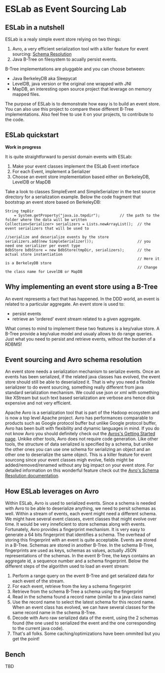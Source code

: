 ESLab as Event Sourcing Lab
===========================

ESLab in a nutshell
-------------------

ESLab is a realy simple event store relying on two things:

1. Avro, a very efficient serialization tool with a killer feature for event sourcing: [Schema Resolution](http://avro.apache.org/docs/1.7.5/spec.html#Schema+Resolution)
2. Java B-Tree on filesystem to acually persist events.  

B-Tree implementations are pluggable and you can choose between:
- Java BerkeleyDB aka Sleepycat
- LevelDB, java version or the original one wrapped with JNI
- MapDB, an interesting open source project that leverage on memory mapped files. 

The purpose of ESLab is to demonstrate how easy is to build an event store. You can also use this project to compare these different B-Tree implementations. Also feel free to use it on your projects, to contribute to the code.

ESLab quickstart
-----------------
__Work in progress__

It is quite straightforward to persist domain events with ESLab:

1. Make your event classes implement the ESLab Event interface
2. For each Event, implement a Serializer
3. Choose an event store implementation based either on BerkeleyDB, LevelDB or MapDB

Take a look to classes SimpleEvent and SimpleSerializer in the test source directory for a serialization example.
Below the code fragment that bootstrap an event store based on BerkeleyDB:

	String tmpDir 
		= System.getProperty("java.io.tmpdir"); 		// the path to the folder where the data will be written
	Collection<Serializer> serializers = Lists.newArrayList(); 	// the event serializers that will be used to 
																//serialize and deserialize events by the store
	serializers.add(new SimpleSerializer());					// you need one serializer per event type
	BdbStore bdbStore = new BdbStore(tmpDir, serializers);		// the actual store instantiation
																// Here it is a BerkeleyDB store 
																// Change the class name for LevelDB or MapDB


Why implementing an event store using a B-Tree
------------------------------------------

An event represents a fact that has happened. In the DDD world, an event is related to a particular aggregate. 
An event store is used to:
- persist events
- retrieve an 'ordered' event stream related to a given aggregate. 

What comes to mind to implement these two features is a key/value store. A B-Tree provide a key/value model and usualy allows to do range queries. Just what you need to persist and retrieve events, without the burden of a RDBMS!


Event sourcing and Avro schema resolution
-----------------------------------------

An event store needs a serialization mechanism to serialize events. Once an events has been serialized, if the related java classes has evolved, the event store should still be able to deserialized it. That is why you need a flexible serializeer to do event sourcing, something really different from java standard serialization mechanism. We could use json or xml with something like XStream but such text based serialization are verbose ans hence disk expensive and not very efficient. 

Apache Avro is a serialization tool that is part of the Hadoop ecosystem and is now a top level Apache project. Avro has performances comparable to products such as Google protocol buffer but unlike Google protocol buffer, Avro has been built with flexibility and dynamic languages in mind. If you do not know Avro you should definitely check out the [Avros's Getting Started page](http://avro.apache.org/docs/1.7.6/gettingstartedjava.html).
Unkike other tools, Avro does not require code generation. Like other tools, the structure of data serialized is specified by a schema, but unlike the other ones you can use one schema for serializing an object and an other one to deserialize the same object. This is a killer feature for event sourcong since your event classes migh evolve, fields might be added/removed/renamed without any big impact on your event store. For detailed information on this wonderful feature check out the [Avro's Schema Resolution documentation](http://avro.apache.org/docs/1.7.6/spec.html#Schema+Resolution).

How ESLab leverages on Avro
--------------------------

Within ESLab, Avro is used to serialized events. Since a schema is needed with Avro to be able to deserialize anything, we need to persit schemas as well.
Within a stream of events, each event might need a different schema. We might have several event classes, event classes that might evolve over time. It would be very inneficient to store schemas along with events. Fortunately, Avro provides a fingerprint mechanism. It is very easy to generate a 64 bits fingerprint that identifies a schema. The overhead of storing this fingerprint with an event is quite acceptable. 
Events are stored in a B-Tree. Schemas are stored in another B-Tree. In the schema B-Tree, fingerprints are used as keys, schemas as values, actually JSON representations of the schemas. In the event B-Tree, the keys contains an aggregate id, a sequence number and a schema fingerprint.
Below the different steps of the algorithm used to load an event stream:

1. Perform a range query on the event B-Tree and get serialized data for each event of the stream.
2. For each event, retrieve from the key a schema fingerprint
3. Retrieve from the schema B-Tree a schema using the fingerprint
4. Read in the schema found a record name (similar to a java class name)
5. Use the record name to select the latest schema for this record name. When an event class has evolved, we can have several classes for the same record name in the schema B-Tree.
6. Decode with Avro raw serialized data of the event, using the 2 schemas found (the one used to serialized the event and the one corresponding to the current java code).
7. That's all folks. Some caching/optimizations have been ommited but you get the point!


Bench
-------

TBD



